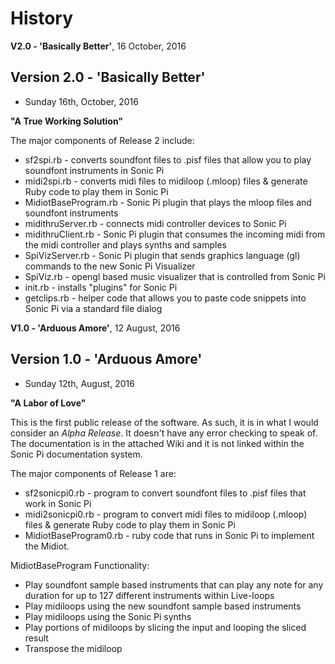 # History 

**V2.0 - 'Basically Better'**, 16 October, 2016

## Version 2.0 - 'Basically Better'
+ Sunday 16th, October, 2016 

**"A True Working Solution"**

The major components of Release 2 include:
+ sf2spi.rb - converts soundfont files to .pisf files that allow you to play soundfont instruments in Sonic Pi
+ midi2spi.rb - converts midi files to midiloop (.mloop) files & generate Ruby code to play them in Sonic Pi 
+ MidiotBaseProgram.rb - Sonic Pi plugin that plays the mloop files and soundfont instruments
+ midithruServer.rb - connects midi controller devices to Sonic Pi
+ midithruClient.rb - Sonic Pi plugin that consumes the incoming midi from the midi controller and plays synths and samples   
+ SpiVizServer.rb - Sonic Pi plugin that sends graphics language (gl) commands to the new Sonic Pi Visualizer
+ SpiViz.rb - opengl based music visualizer that is controlled from Sonic Pi
+ init.rb - installs "plugins" for Sonic Pi
+ getclips.rb - helper code that allows you to paste code snippets into Sonic Pi via a standard file dialog




**V1.0 - 'Arduous Amore'**, 12 August, 2016

## Version 1.0 - 'Arduous Amore'
+ Sunday 12th, August, 2016
 
**"A Labor of Love"**

This is the first public release of the software.  As such, it is in what I would consider an *Alpha Release*.  It doesn't have any error checking to speak of.  The documentation is in the attached Wiki and it is not linked within the Sonic Pi documentation system.

The major components of Release 1 are:
+ sf2sonicpi0.rb - program to convert soundfont files to .pisf files that work in Sonic Pi
+ midi2sonicpi0.rb - program to convert midi files to midiloop (.mloop) files & generate Ruby code to play them in Sonic Pi
+ MidiotBaseProgram0.rb - ruby code that runs in Sonic Pi to implement the Midiot.

MidiotBaseProgram Functionality:
+ Play soundfont sample based instruments that can play any note for any duration for up to 127 different instruments within Live-loops
+ Play midiloops using the new soundfont sample based instruments 
+ Play midiloops using the Sonic Pi synths 
+ Play portions of midiloops by slicing the input and looping the sliced result
+ Transpose the midiloop 

